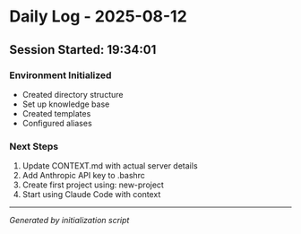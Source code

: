 # Daily Log - 2025-08-12

## Session Started: 19:34:01

### Environment Initialized
- Created directory structure
- Set up knowledge base
- Created templates
- Configured aliases

### Next Steps
1. Update CONTEXT.md with actual server details
2. Add Anthropic API key to .bashrc
3. Create first project using: new-project <name>
4. Start using Claude Code with context

---
*Generated by initialization script*
